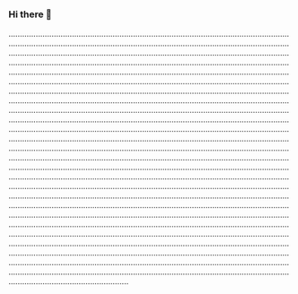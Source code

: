 ### Hi there 👋

.............................................................................................................................................................................................................................................................................................................................................................................................................................................................................................................................................................................................................................................................................................................................................................................................................................................................................................................................................................................................................................................................................................................................................................................................................................................................................................................................................................................................................................................................................................................................................................................................................................................................................................................................................................................................................................................................................................................................................................................................................................................................................................................................................................................................................................................................................................................................................................................................................................................................................................................................................................................................................................................................................................................................................................................................................................................................................................................................................................................................................................................................................................................................................................................................................................................................................................................................................................................................................